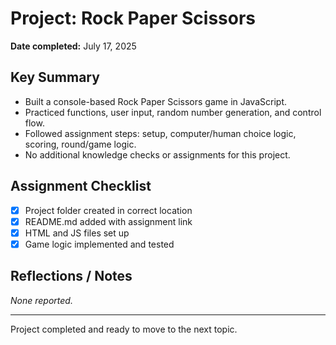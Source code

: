 # Project: Rock Paper Scissors

**Date completed:** July 17, 2025

## Key Summary
- Built a console-based Rock Paper Scissors game in JavaScript.
- Practiced functions, user input, random number generation, and control flow.
- Followed assignment steps: setup, computer/human choice logic, scoring, round/game logic.
- No additional knowledge checks or assignments for this project.

## Assignment Checklist
- [x] Project folder created in correct location
- [x] README.md added with assignment link
- [x] HTML and JS files set up
- [x] Game logic implemented and tested

## Reflections / Notes
_None reported._

---
Project completed and ready to move to the next topic.
